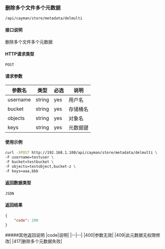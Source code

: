 ### 删除多个文件多个元数据
`/api/cayman/store/metadata/delmulti`

#### 接口说明
删除多个文件多个元数据

#### HTTP请求类型
`POST`

#### 请求参数
|参数名|类型|必选|说明|
|--|--|--|--|
|username|string|yes|用户名|
|bucket|string|yes|存储桶名|
|objects|string|yes|对象名|
|keys|string|yes|元数据键|

#### 使用示例
```sh
curl -XPOST http://192.168.1.100/api/cayman/store/metadata/delmulti \
-F username=testuser \
-F bucket=testbucket \
-F objects=testobject,bucket-z \
-F keys=aaa,bbb
```

#### 返回数据类型
`JSON`

#### 返回结果
```json
{
	"code":	200
}
```
#####其他返回说明
|code|说明|
|--|--|
|400|参数无效|
|409|此元数据无权限修改|
|417|删除多个元数据失败|